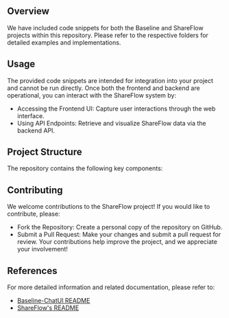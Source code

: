 ## Overview

We have included code snippets for both the Baseline and ShareFlow projects within this repository. Please refer to the respective folders for detailed examples and implementations.

## Usage

The provided code snippets are intended for integration into your project and cannot be run directly. Once both the frontend and backend are operational, you can interact with the ShareFlow system by:

- Accessing the Frontend UI: Capture user interactions through the web interface.
- Using API Endpoints: Retrieve and visualize ShareFlow data via the backend API.

## Project Structure

The repository contains the following key components:

## Contributing

We welcome contributions to the ShareFlow project! If you would like to contribute, please:

- Fork the Repository: Create a personal copy of the repository on GitHub.
- Submit a Pull Request: Make your changes and submit a pull request for review.
Your contributions help improve the project, and we appreciate your involvement!

## References

For more detailed information and related documentation, please refer to:

- [Baseline-ChatUI README](https://github.com/wenion/ShareFlow-tool-code/blob/main/Baseline-ChatUI/README.md)
- [ShareFlow's README](https://github.com/wenion/ShareFlow-tool-code/blob/main/ShareFlow/README.md)
